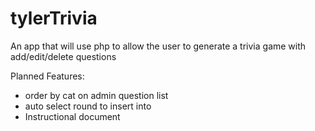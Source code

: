 # tylerTrivia
An app that will use php to allow the user to generate a trivia game with add/edit/delete questions

Planned Features:
- order by cat on admin question list
- auto select round to insert into
- Instructional document 

